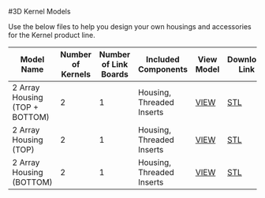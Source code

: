 #3D Kernel Models

Use the below files to help you design your own housings and accessories for the Kernel product line.

|**Model Name**| **Number of Kernels** | **Number of Link Boards**    | **Included Components**  | **View Model** |**Download Link** | **Comments** |
|----|-----------------------|------------------------------|--------------------------|----------------|------------------|--------------|
| 2 Array Housing (TOP + BOTTOM)| 2                     | 1                            | Housing, Threaded Inserts|  [VIEW]()      | [STL](http://docs.peauproductions.com/kernel/3d_models/2_kernel_housing_assem.stl)                 |              |
| 2 Array Housing (TOP)| 2                     | 1                            | Housing, Threaded Inserts|  [VIEW]()      | [STL](http://docs.peauproductions.com/kernel/3d_models/2_kernel_top.stl)                 |              |
| 2 Array Housing (BOTTOM)| 2                     | 1                            | Housing, Threaded Inserts|  [VIEW]()      | [STL](http://docs.peauproductions.com/kernel/3d_models/2_kernel_bottom.stl)                 |              |









  



































